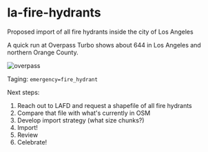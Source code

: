 # la-fire-hydrants
Proposed import of all fire hydrants inside the city of Los Angeles

A quick run at Overpass Turbo shows about 644 in Los Angeles and northern Orange County.

![overpass](https://cloud.githubusercontent.com/assets/695934/17114221/d0a86dae-5262-11e6-81bd-01dd303537a0.png)

Taging: `emergency=fire_hydrant`

Next steps:
1. Reach out to LAFD and request a shapefile of all fire hydrants
2. Compare that file with what's currently in OSM
3. Develop import strategy (what size chunks?)
4. Import!
5. Review
6. Celebrate!
